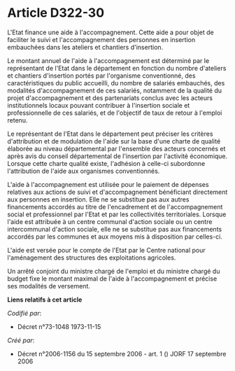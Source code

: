 # Article D322-30

L'Etat finance une aide à l'accompagnement. Cette aide a pour objet de faciliter le suivi et l'accompagnement des personnes
en insertion embauchées dans les ateliers et chantiers d'insertion.

Le montant annuel de l'aide à l'accompagnement est déterminé par le représentant de l'Etat dans le département en fonction du
nombre d'ateliers et chantiers d'insertion portés par l'organisme conventionné, des caractéristiques du public accueilli, du
nombre de salariés embauchés, des modalités d'accompagnement de ces salariés, notamment de la qualité du projet
d'accompagnement et des partenariats conclus avec les acteurs institutionnels locaux pouvant contribuer à l'insertion sociale
et professionnelle de ces salariés, et de l'objectif de taux de retour à l'emploi retenu.

Le représentant de l'Etat dans le département peut préciser les critères d'attribution et de modulation de l'aide sur la base
d'une charte de qualité élaborée au niveau départemental par l'ensemble des acteurs concernés et après avis du conseil
départemental de l'insertion par l'activité économique. Lorsque cette charte qualité existe, l'adhésion à celle-ci subordonne
l'attribution de l'aide aux organismes conventionnés.

L'aide à l'accompagnement est utilisée pour le paiement de dépenses relatives aux actions de suivi et d'accompagnement
bénéficiant directement aux personnes en insertion. Elle ne se substitue pas aux autres financements accordés au titre de
l'encadrement et de l'accompagnement social et professionnel par l'Etat et par les collectivités territoriales. Lorsque
l'aide est attribuée à un centre communal d'action sociale ou un centre intercommunal d'action sociale, elle ne se substitue
pas aux financements accordés par les communes et aux moyens mis à disposition par celles-ci.

L'aide est versée pour le compte de l'Etat par le Centre national pour l'aménagement des structures des exploitations
agricoles.

Un arrêté conjoint du ministre chargé de l'emploi et du ministre chargé du budget fixe le montant maximal de l'aide à
l'accompagnement et précise ses modalités de versement.

**Liens relatifs à cet article**

_Codifié par_:

  - Décret n°73-1048 1973-11-15

_Créé par_:

  - Décret n°2006-1156 du 15 septembre 2006 - art. 1 () JORF 17 septembre 2006
